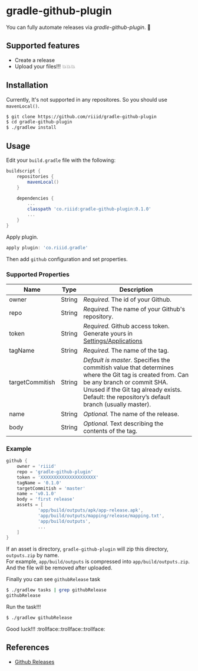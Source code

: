 gradle-github-plugin
====================

You can fully automate releases via *gradle-github-plugin*. :rocket:


## Supported features

- Create a release
- Upload your files!!! :boom::boom::boom:


## Installation

Currently, It's not supported in any repositores.
So you should use `mavenLocal()`.

```sh
$ git clone https://github.com/riiid/gradle-github-plugin
$ cd gradle-github-plugin
$ ./gradlew install
```


## Usage

Edit your `build.gradle` file with the following:

```groovy
buildscript {
    repositories {
        mavenLocal()
    }

    dependencies {
        ...
        classpath 'co.riiid:gradle-github-plugin:0.1.0'
        ...
    }
}
```

Apply plugin.

```groovy
apply plugin: 'co.riiid.gradle'
```

Then add `github` configuration and set properties.

### Supported Properties

Name | Type | Description
--- | --- | ---
owner | String | *Required.* The id of your Github.
repo | String | *Required.* The name of your Github's repository.
token | String | *Required.* Github access token. Generate yours in [Settings/Applications][settings_apps]
tagName | String | *Required.* The name of the tag.
targetCommitish | String | *Default is master.* Specifies the commitish value that determines where the Git tag is created from. Can be any branch or commit SHA. Unused if the Git tag already exists. Default: the repository’s default branch (usually master).
name | String | *Optional.* The name of the release.
body | String | *Optional.* Text describing the contents of the tag.

### Example

```groovy
github {
    owner = 'riiid'
    repo = 'gradle-github-plugin'
    token = 'XXXXXXXXXXXXXXXXXXXXX'
    tagName = '0.1.0'
    targetCommitish = 'master'
    name = 'v0.1.0'
    body = 'first release'
    assets = [
            'app/build/outputs/apk/app-release.apk',
            'app/build/outputs/mapping/release/mapping.txt',
            'app/build/outputs',
            ...
    ]
}
```

If an asset is directory, `gradle-github-plugin` will zip this directory, `outputs.zip` by name.  
For example, `app/build/outputs` is compressed into `app/build/outputs.zip`. And the file will be removed after uploaded.

Finally you can see `githubRelease` task

```sh
$ ./gradlew tasks | grep githubRelease
githubRelease
```

Run the task!!!

```sh
$ ./gradlew githubRelease
```

Good luck!!! :trollface::trollface::trollface:


## References

- [Github Releases][github-releases]












[github-releases]: https://developer.github.com/v3/repos/releases/
[settings_apps]: https://github.com/settings/applications
